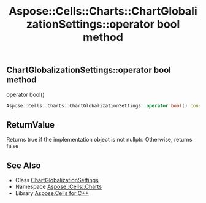 ﻿---
title: Aspose::Cells::Charts::ChartGlobalizationSettings::operator bool method
linktitle: operator bool
second_title: Aspose.Cells for C++ API Reference
description: 'Aspose::Cells::Charts::ChartGlobalizationSettings::operator bool method. operator bool() in C++.'
type: docs
weight: 400
url: /cpp/aspose.cells.charts/chartglobalizationsettings/operator_bool/
---
## ChartGlobalizationSettings::operator bool method


operator bool()

```cpp
Aspose::Cells::Charts::ChartGlobalizationSettings::operator bool() const
```


## ReturnValue

Returns true if the implementation object is not nullptr. Otherwise, returns false

## See Also

* Class [ChartGlobalizationSettings](../)
* Namespace [Aspose::Cells::Charts](../../)
* Library [Aspose.Cells for C++](../../../)

